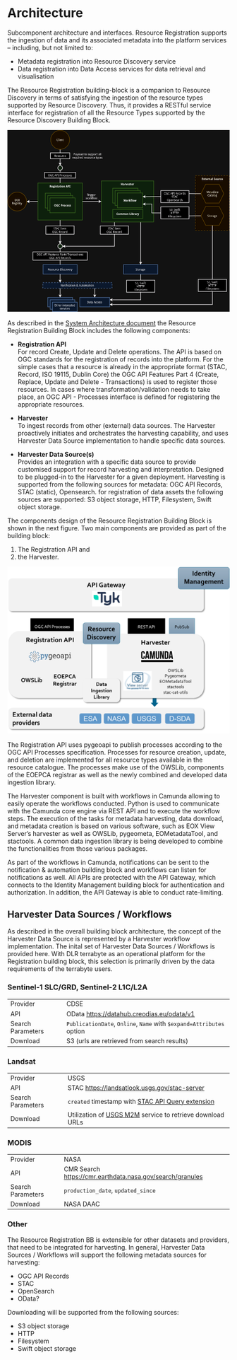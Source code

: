 # Architecture

Subcomponent architecture and interfaces.
Resource Registration supports the ingestion of data and its associated metadata into the platform services – including, but not limited to:

- Metadata registration into Resource Discovery service
- Data registration into Data Access services for data retrieval and visualisation

The Resource Registration building-block is a companion to Resource Discovery in terms of satisfying the ingestion of the resource types supported by Resource Discovery. Thus, it provides a RESTful service interface for registration of all the Resource Types supported by the Resource Discovery Building Block.

![Resource Registration architecture](../img/resource-registration-architecture.drawio.png)

As described in the [System Architecture document](https://eoepca.readthedocs.io/projects/architecture/) the Resource Registration Building Block includes the following components:

* **Registration API**<br>
  For record Create, Update and Delete operations. The API is based on OGC standards for the registration of records into the platform. For the simple cases that a resource is already in the appropriate format (STAC, Record, ISO 19115, Dublin Core) the OGC API Features Part 4 (Create, Replace, Update and Delete - Transactions) is used to register those resources. In cases where transformation/validation needs to take place, an OGC API - Processes interface is defined for registering the appropriate resources.

* **Harvester**<br>
  To ingest records from other (external) data sources. The Harvester proactively initiates and orchestrates the harvesting capability, and uses Harvester Data Source implementation to handle specific data sources.

* **Harvester Data Source(s)**<br>
  Provides an integration with a specific data source to provide customised support for record harvesting and interpretation. Designed to be plugged-in to the Harvester for a given deployment. Harvesting is supported from the following sources for metadata: OGC API Records, STAC (static), Opensearch. for registration of data assets the following sources are supported: S3 object storage, HTTP, Filesystem, Swift object storage.


The components design of the Resource Registration Building Block is shown in the next figure. Two main components are provided as part of the building block:

1. The Registration API and
2. the Harvester.

![Resource Registration components](../img/resource-registration-components.png)

The Registration API uses pygeoapi to publish processes according to the OGC API Processes specification. Processes for resource creation, update, and deletion are implemented for all resource types available in the resource catalogue. The processes make use of the OWSLib, components of the EOEPCA registrar as well as the newly combined and developed data ingestion library.

The Harvester component is built with workflows in Camunda allowing to easily operate the workflows conducted. Python is used to communicate with the Camunda core engine via REST API and to execute the workflow steps. The execution of the tasks for metadata harvesting, data download, and metadata creation is based on various software, such as EOX View Server’s harvester as well as OWSLib, pygeometa, EOMetadataTool, and stactools. A common data ingestion library is being developed to combine the functionalities from those various packages.

As part of the workflows in Camunda, notifications can be sent to the notification & automation building block and workflows can listen for notifications as well.
All APIs are protected with the API Gateway, which connects to the Identity Management building block for authentication and authorization. In addition, the API Gateway is able to conduct rate-limiting.


## Harvester Data Sources / Workflows

As described in the overall building block architecture, the concept of the Harvester Data Source is represented by a Harvester workflow implementation. The inital set of Harvester Data Sources / Workflows is provided here. With DLR terrabyte as an operational platform for the Registration building block, this selection is primarily driven by the data requirements of the terrabyte users.

### Sentinel-1 SLC/GRD, Sentinel-2 L1C/L2A

| | |
| ---------| ---- |
| Provider | CDSE |
| API | OData https://datahub.creodias.eu/odata/v1 |
| Search Parameters | `PublicationDate`, `Online`, `Name` with `$expand=Attributes` option |
| Download | S3 (urls are retrieved from search results) |

### Landsat

| | |
| ---------| ---- |
| Provider | USGS |
| API      | STAC https://landsatlook.usgs.gov/stac-server |
| Search Parameters | `created` timestamp with [STAC API Query extension](https://github.com/stac-api-extensions/query) |
| Download | Utilization of [USGS M2M](https://m2m.cr.usgs.gov/) service to retrieve download URLs |

### MODIS

| | |
| ---------| ---- |
| Provider | NASA |
| API | CMR Search https://cmr.earthdata.nasa.gov/search/granules |
| Search Parameters | `production_date`, `updated_since` |
| Download | NASA DAAC |


### Other

The Resource Registration BB is extensible for other datasets and providers, that need to be integrated for harvesting. In general, Harvester Data Sources / Workflows will support the following metadata sources for harvesting:
- OGC API Records
- STAC
- OpenSearch
- OData?

Downloading will be supported from the following sources:
- S3 object storage
- HTTP
- Filesystem
- Swift object storage
